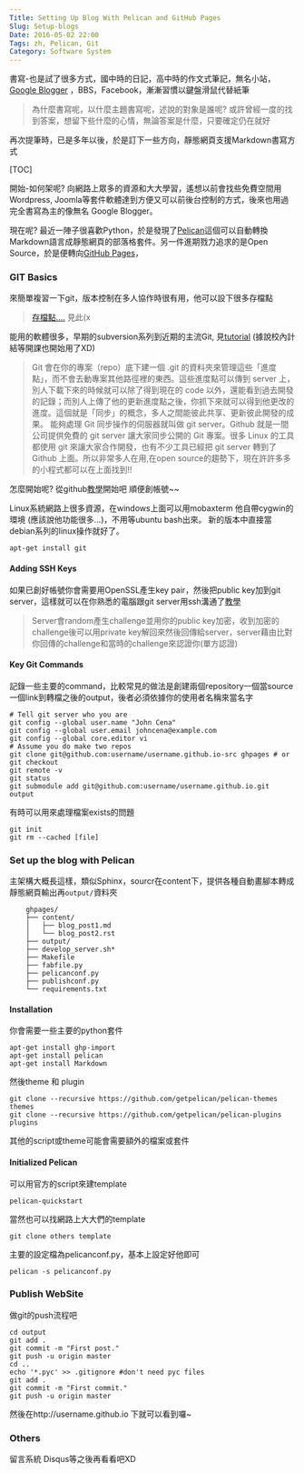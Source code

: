 ```yaml
---
Title: Setting Up Blog With Pelican and GitHub Pages
Slug: Setup-blogs
Date: 2016-05-02 22:00
Tags: zh, Pelican, Git
Category: Software System 
---
```



書寫-也是試了很多方式，國中時的日記，高中時的作文式筆記，無名小站，[Google Blogger][Blogger] ，BBS，Facebook，漸漸習慣以鍵盤滑鼠代替紙筆

> 為什麼書寫呢，以什麼主題書寫呢，述說的對象是誰呢? 或許曾經一度的找到答案，想留下些什麼的心情，無論答案是什麼，只要確定仍在就好

再次提筆時，已是多年以後，於是訂下一些方向，靜態網頁支援Markdown書寫方式

[TOC]

開始-如何架呢? 向網路上眾多的資源和大大學習，遙想以前會找些免費空間用Wordpress, Joomla等套件軟體達到方便又可以前後台控制的方式，後來也用過完全書寫為主的像無名 Google Blogger。

現在呢? 最近一陣子很喜歡Python，於是發現了[Pelican][Pelican]這個可以自動轉換Markdown語言成靜態網頁的部落格套件。另一件進期戮力追求的是Open Source，於是便轉向[GitHub Pages][GitPage]，

[Blogger]:http://phonchi.blogspot.tw/
[Pelican]:https://github.com/getpelican/pelican
[GitPage]:https://pages.github.com/

### GIT Basics
來簡單複習一下git，版本控制在多人協作時很有用，他可以設下很多存檔點

> [存檔點....][Save] 見此(x

能用的軟體很多，早期的subversion系列到近期的主流Git, 見[tutorial][Gittutorial] (據說校內計結等開課也開始用了XD)

> Git 會在你的專案（repo）底下建一個 .git 的資料夾來管理這些「進度點」，而不會去動專案其他路徑裡的東西。這些進度點可以傳到 server 上，別人下載下來的時候就可以除了得到現在的 code 以外，還能看到過去開發的記錄；而別人上傳了他的更新進度點之後，你抓下來就可以得到他更改的進度。這個就是「同步」的概念，多人之間能彼此共享、更新彼此開發的成果。
> 能夠處理 Git 同步操作的伺服器就叫做 git server。Github 就是一間公司提供免費的 git server 讓大家同步公開的 Git 專案。很多 Linux 的工具都使用 git 來讓大家合作開發，也有不少工具已經把 git server 轉到了 Github 上面。所以非常多人在用,在open source的趨勢下，現在許許多多的小程式都可以在上面找到!!

怎麼開始呢? 從github[教學][Trygit]開始吧 順便創帳號~~


Linux系統網路上很多資源，在windows上面可以用mobaxterm 他自帶cygwin的環境 (應該說他功能很多...)，不用等ubuntu bash出來。 新的版本中直接當debian系列的linux操作就好了。
```
apt-get install git
```

#### Adding SSH Keys
如果已創好帳號你會需要用OpenSSL產生key pair，然後把public key加到git server，這樣就可以在你熟悉的電腦跟git server用ssh溝通了[教學][SSHKey]

> Server會random產生challenge並用你的public key加密，收到加密的challenge後可以用private key解回來然後回傳給server，server藉由比對你回傳的challenge和當時的challenge來認證你(單方認證)

#### Key Git Commands
記錄一些主要的command，比較常見的做法是創建兩個repository一個當source一個link到轉檔之後的output，後者必須依據你的使用者名稱來當名字

```
# Tell git server who you are
git config --global user.name "John Cena"
git config --global user.email johncena@example.com
git config --global core.editor vi
# Assume you do make two repos 
git clone git@github.com:username/username.github.io-src ghpages # or git checkout
git remote -v
git status
git submodule add git@github.com:username/username.github.io.git output
```

有時可以用來處理檔案exists的問題
```
git init
git rm --cached [file]
```

### Set up the blog with Pelican
主架構大概長這樣，類似Sphinx，sourcr在content下，提供各種自動畫腳本轉成靜態網頁輸出再`output/`資料夾

```
	ghpages/
	├── content/
	│   ├── blog_post1.md
	│   └── blog_post2.rst
	├── output/
	├── develop_server.sh*
	├── Makefile
	├── fabfile.py
	├── pelicanconf.py
	├── publishconf.py
	└── requirements.txt
```

#### Installation

你會需要一些主要的python套件
```
apt-get install ghp-import
apt-get install pelican
apt-get install Markdown
```

然後theme 和 plugin
```
git clone --recursive https://github.com/getpelican/pelican-themes themes
git clone --recursive https://github.com/getpelican/pelican-plugins plugins

```

其他的script或theme可能會需要額外的檔案或套件

#### Initialized Pelican
可以用官方的script來建template
```
pelican-quickstart
```
當然也可以找網路上大大們的template
```
git clone others template
```

主要的設定檔為pelicanconf.py，基本上設定好他即可
```
pelican -s pelicanconf.py
```


### Publish WebSite
做git的push流程吧
```
cd output
git add .
git commit -m "First post."
git push -u origin master
cd ..
echo '*.pyc' >> .gitignore #don't need pyc files
git add .
git commit -m "First commit."
git push -u origin master
```

然後在http://username.github.io 下就可以看到囉~

### Others
留言系統 Disqus等之後再看看吧XD

[Save]: https://www.facebook.com/RSR.lol/videos/vb.1587235684873434/1693237897606545/?type=2&theater
[Trygit]: https://try.github.io/
[Gittutorial]: http://dylandy.github.io/Easy-Git-Tutorial/
[SSHKey]: https://help.github.com/articles/generating-a-new-ssh-key-and-adding-it-to-the-ssh-agent/
